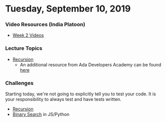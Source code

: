 Tuesday, September 10, 2019
=====================
### Video Resources (India Platoon)
- [Week 2 Videos](https://www.youtube.com/playlist?list=PLu0CiQ7bzwEQT_GDPFAx7E7awUWCv5zMu)

### Lecture Topics
* [Recursion](https://github.com/julietplatoon/curriculum/blob/master/week-02/lecture-materials/recursion.pdf)
  * An additional resource from Ada Developers Academy can be found [here](https://github.com/Ada-Developers-Academy/textbook-curriculum/blob/bffae06f672d34034fdedd168b3e6e111735e347/04-cs-fundamentals/classroom/04-Intro-to-Recursion.md)

### Challenges
Starting today, we're not going to explicitly tell you to test your code. It is your responsibility to always test and have tests written.
* [Recursion](https://github.com/julietplatoon/recursion)
* [Binary Search](https://github.com/julietplatoon/binary-search) in JS/Python
